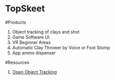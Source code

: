# TopSkeet

#Products
1. Object tracking of clays and shot
2. Game Software UI
3. VR Beginner Areas
4. Automatic Clay Thrower by Voice or Foot Stomp
5. App ammo dispenser

#Resources
1. [Open Object Tracking](https://www.learnopencv.com/object-tracking-using-opencv-cpp-python/)

